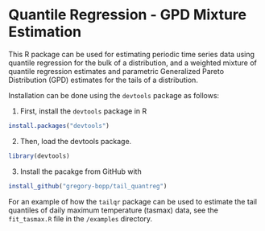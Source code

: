 # Quantile Regression - GPD Mixture Estimation

This R package can be used for estimating periodic time series data using quantile regression for the bulk of a distribution, and a weighted mixture of quantile regression estimates and parametric Generalized Pareto Distribution (GPD) estimates for the tails of a distribution. 

Installation can be done using the `devtools` package as follows:

1. First, install the `devtools` package in R
```R
install.packages("devtools")
```

2. Then, load the devtools package.
```R
library(devtools)
```

3. Install the pacakge from GitHub with
```R
install_github("gregory-bopp/tail_quantreg")
```

For an example of how the `tailqr` package can be used to estimate the tail quantiles of daily maximum temperature (tasmax) data, see the `fit_tasmax.R` file in the `/examples` directory.
